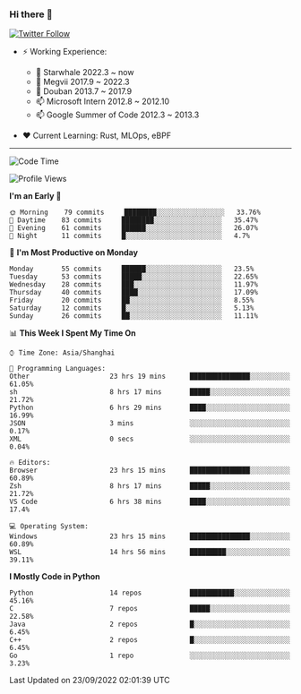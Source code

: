 ### Hi there 👋

[![Twitter Follow](https://img.shields.io/twitter/follow/tianweidut?style=social)](https://twitter.com/tianweidut)

- ⚡ Working Experience:
  - 🔭 Starwhale 2022.3 ~ now
  - 🌱 Megvii 2017.9 ~ 2022.3
  - 🌱 Douban 2013.7 ~ 2017.9
  - 📫 Microsoft Intern 2012.8 ~ 2012.10
  - 📫 Google Summer of Code 2012.3 ~ 2013.3

- ❤️ Current Learning: Rust, MLOps, eBPF

---
<!--START_SECTION:waka-->
![Code Time](http://img.shields.io/badge/Code%20Time-3%2C029%20hrs%2021%20mins-blue)

![Profile Views](http://img.shields.io/badge/Profile%20Views-0-blue)

**I'm an Early 🐤** 

```text
🌞 Morning    79 commits     ████████░░░░░░░░░░░░░░░░░   33.76% 
🌆 Daytime    83 commits     ████████░░░░░░░░░░░░░░░░░   35.47% 
🌃 Evening    61 commits     ██████░░░░░░░░░░░░░░░░░░░   26.07% 
🌙 Night      11 commits     █░░░░░░░░░░░░░░░░░░░░░░░░   4.7%

```
📅 **I'm Most Productive on Monday** 

```text
Monday       55 commits     ██████░░░░░░░░░░░░░░░░░░░   23.5% 
Tuesday      53 commits     █████░░░░░░░░░░░░░░░░░░░░   22.65% 
Wednesday    28 commits     ███░░░░░░░░░░░░░░░░░░░░░░   11.97% 
Thursday     40 commits     ████░░░░░░░░░░░░░░░░░░░░░   17.09% 
Friday       20 commits     ██░░░░░░░░░░░░░░░░░░░░░░░   8.55% 
Saturday     12 commits     █░░░░░░░░░░░░░░░░░░░░░░░░   5.13% 
Sunday       26 commits     ██░░░░░░░░░░░░░░░░░░░░░░░   11.11%

```


📊 **This Week I Spent My Time On** 

```text
⌚︎ Time Zone: Asia/Shanghai

💬 Programming Languages: 
Other                    23 hrs 19 mins      ███████████████░░░░░░░░░░   61.05% 
sh                       8 hrs 17 mins       █████░░░░░░░░░░░░░░░░░░░░   21.72% 
Python                   6 hrs 29 mins       ████░░░░░░░░░░░░░░░░░░░░░   16.99% 
JSON                     3 mins              ░░░░░░░░░░░░░░░░░░░░░░░░░   0.17% 
XML                      0 secs              ░░░░░░░░░░░░░░░░░░░░░░░░░   0.04%

🔥 Editors: 
Browser                  23 hrs 15 mins      ███████████████░░░░░░░░░░   60.89% 
Zsh                      8 hrs 17 mins       █████░░░░░░░░░░░░░░░░░░░░   21.72% 
VS Code                  6 hrs 38 mins       ████░░░░░░░░░░░░░░░░░░░░░   17.4%

💻 Operating System: 
Windows                  23 hrs 15 mins      ███████████████░░░░░░░░░░   60.89% 
WSL                      14 hrs 56 mins      █████████░░░░░░░░░░░░░░░░   39.11%

```

**I Mostly Code in Python** 

```text
Python                   14 repos            ███████████░░░░░░░░░░░░░░   45.16% 
C                        7 repos             █████░░░░░░░░░░░░░░░░░░░░   22.58% 
Java                     2 repos             █░░░░░░░░░░░░░░░░░░░░░░░░   6.45% 
C++                      2 repos             █░░░░░░░░░░░░░░░░░░░░░░░░   6.45% 
Go                       1 repo              ░░░░░░░░░░░░░░░░░░░░░░░░░   3.23%

```



 Last Updated on 23/09/2022 02:01:39 UTC
<!--END_SECTION:waka-->